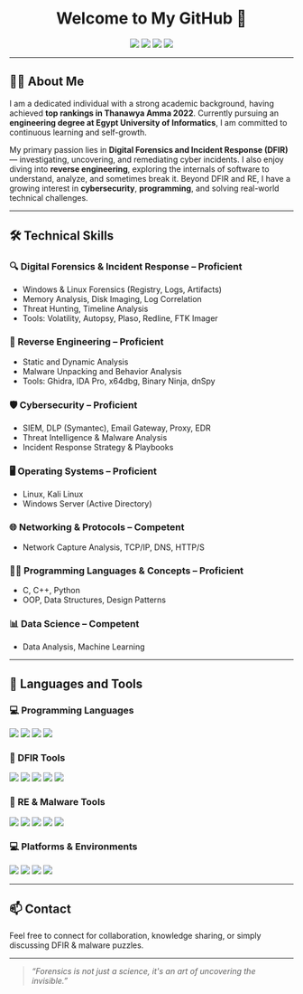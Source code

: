 <h1 align="center">Welcome to My GitHub 👋</h1>

<p align="center">
  <img src="https://img.shields.io/badge/DFIR-%23008080?style=flat-square&logo=veritas&logoColor=white"/>
  <img src="https://img.shields.io/badge/Reverse_Engineering-critical?style=flat-square&logo=virustotal&logoColor=white"/>
  <img src="https://img.shields.io/badge/Cybersecurity-%23005F73?style=flat-square&logo=tryhackme&logoColor=white"/>
  <img src="https://img.shields.io/badge/Problem_Solving-%23008ECC?style=flat-square&logo=codeforces&logoColor=white"/>
</p>

---

## 🧑‍💼 About Me

I am a dedicated individual with a strong academic background, having achieved **top rankings in Thanawya Amma 2022**. Currently pursuing an **engineering degree at Egypt University of Informatics**, I am committed to continuous learning and self-growth.

My primary passion lies in **Digital Forensics and Incident Response (DFIR)** — investigating, uncovering, and remediating cyber incidents. I also enjoy diving into **reverse engineering**, exploring the internals of software to understand, analyze, and sometimes break it. Beyond DFIR and RE, I have a growing interest in **cybersecurity**, **programming**, and solving real-world technical challenges.

---

## 🛠 Technical Skills

### 🔍 Digital Forensics & Incident Response – **Proficient**
- Windows & Linux Forensics (Registry, Logs, Artifacts)
- Memory Analysis, Disk Imaging, Log Correlation
- Threat Hunting, Timeline Analysis
- Tools: Volatility, Autopsy, Plaso, Redline, FTK Imager

### 🧪 Reverse Engineering – **Proficient**
- Static and Dynamic Analysis
- Malware Unpacking and Behavior Analysis
- Tools: Ghidra, IDA Pro, x64dbg, Binary Ninja, dnSpy

### 🛡 Cybersecurity – **Proficient**
- SIEM, DLP (Symantec), Email Gateway, Proxy, EDR
- Threat Intelligence & Malware Analysis
- Incident Response Strategy & Playbooks

### 🖥 Operating Systems – **Proficient**
- Linux, Kali Linux
- Windows Server (Active Directory)

### 🌐 Networking & Protocols – **Competent**
- Network Capture Analysis, TCP/IP, DNS, HTTP/S

### 🧑‍💻 Programming Languages & Concepts – **Proficient**
- C, C++, Python
- OOP, Data Structures, Design Patterns

### 📊 Data Science – **Competent**
- Data Analysis, Machine Learning

---

## 🧰 Languages and Tools

### 💻 Programming Languages
<p>
  <img src="https://img.shields.io/badge/C-A8B9CC?style=for-the-badge&logo=c&logoColor=white"/>
  <img src="https://img.shields.io/badge/C++-00599C?style=for-the-badge&logo=cplusplus&logoColor=white"/>
  <img src="https://img.shields.io/badge/Python-3776AB?style=for-the-badge&logo=python&logoColor=white"/>
  <img src="https://img.shields.io/badge/Assembly-6E4C13?style=for-the-badge"/>
</p>

### 🔧 DFIR Tools
<p>
  <img src="https://img.shields.io/badge/Volatility-556B2F?style=for-the-badge&logo=forensic&logoColor=white"/>
  <img src="https://img.shields.io/badge/Autopsy-003366?style=for-the-badge"/>
  <img src="https://img.shields.io/badge/Plaso-5B5EA6?style=for-the-badge"/>
  <img src="https://img.shields.io/badge/Redline-B22222?style=for-the-badge"/>
  <img src="https://img.shields.io/badge/FTK_Imager-696969?style=for-the-badge"/>
</p>

### 🧠 RE & Malware Tools
<p>
  <img src="https://img.shields.io/badge/IDA_Pro-yellow?style=for-the-badge"/>
  <img src="https://img.shields.io/badge/Ghidra-F80000?style=for-the-badge&logo=ghidra&logoColor=white"/>
  <img src="https://img.shields.io/badge/Binary_Ninja-000000?style=for-the-badge"/>
  <img src="https://img.shields.io/badge/x64dbg-333333?style=for-the-badge"/>
  <img src="https://img.shields.io/badge/dnSpy-800080?style=for-the-badge&logo=.net&logoColor=white"/>
</p>

### 💻 Platforms & Environments
<p>
  <img src="https://img.shields.io/badge/Linux-FCC624?style=for-the-badge&logo=linux&logoColor=black"/>
  <img src="https://img.shields.io/badge/Kali_Linux-557C94?style=for-the-badge&logo=kali-linux&logoColor=white"/>
  <img src="https://img.shields.io/badge/Windows_Server-0078D6?style=for-the-badge&logo=windows&logoColor=white"/>
  <img src="https://img.shields.io/badge/VirtualBox-183A61?style=for-the-badge&logo=virtualbox&logoColor=white"/>
</p>

---

## 📫 Contact

Feel free to connect for collaboration, knowledge sharing, or simply discussing DFIR & malware puzzles.

---

> _“Forensics is not just a science, it's an art of uncovering the invisible.”_
